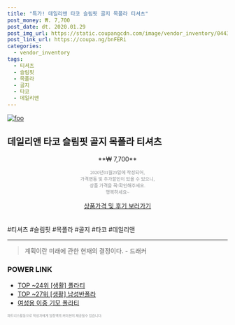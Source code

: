 ```yaml
--- 
title: "특가! 데일리앤 타코 슬림핏 골지 목폴라 티셔츠" 
post_money: ₩. 7,700 
post_date: dt. 2020.01.29 
post_img_url: https://static.coupangcdn.com/image/vendor_inventory/0443/738d82affda419d486bb3de2215f504491bcfdf5daed7a68a0fdaf8e9b6e.jpg 
post_link_url: https://coupa.ng/bnFERi 
categories: 
  - vendor_inventory 
tags: 
  - 티셔츠 
  - 슬림핏 
  - 목폴라 
  - 골지 
  - 타코 
  - 데일리앤 
--- 
```

[![foo](https://static.coupangcdn.com/image/vendor_inventory/0443/738d82affda419d486bb3de2215f504491bcfdf5daed7a68a0fdaf8e9b6e.jpg)](https://coupa.ng/bnFERi) 

## 데일리앤 타코 슬림핏 골지 목폴라 티셔츠 
<p style="text-align: center;">**₩ 7,700**</p> 
<p style="text-align: center;"><span style="color: #898c8f; font-family: Georgia,Times,serif; font-size: 0.75em;">2020년01월29일에 작성되어, <br>가격변동 및 추가할인이 있을 수 있으니,<br> 상품 가격을 꼭!확인해주세요.<br>행복하세요~</span> 
</p>	 
<div markdown="0" style="text-align: center;"><a href="https://coupa.ng/bnFERi" class="btn btn--success">상품가격 및 후기 보러가기</a></div> 
<br><br> 
  #티셔츠 #슬림핏 #목폴라 #골지 #타코 #데일리앤 
<hr> 

> 계획이란 미래에 관한 현재의 결정이다. - 드래커 


### POWER LINK

* <a href="https://blog.naver.com/an0733/221788364256" target="_blank"> TOP ~24위 [생활] 폴라티</a>
* <a href="https://blog.naver.com/fasyy4321/221777259580" target="_blank"> TOP ~27위 [생활] 남성반폴라</a>
* <a href="https://blog.naver.com/fasyy4321/221790050801" target="_blank">여성용 이중 기모 폴라티</a>

<span style="color: #898c8f; font-family: Georgia,Times,serif; font-size: 0.55em;">파트너스활동으로 작성자에게 일정액의 커미션이 제공될수 있습니다.</span> 
